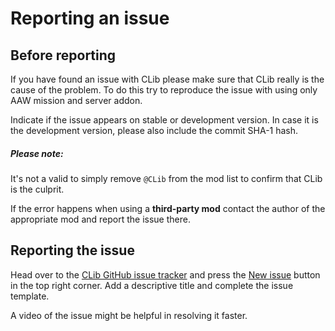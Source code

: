 # Reporting an issue

## Before reporting

If you have found an issue with CLib please make sure that CLib really is the cause of the problem. To do this try to reproduce the issue with using only AAW mission and server addon.

Indicate if the issue appears on stable or development version. In case it is the development version, please also include the commit SHA-1 hash.

<div class="panel callout">
    <h5>Please note:</h5>
    <p>It's not a valid to simply remove <code>@CLib</code> from the mod list to confirm that CLib is the culprit.</p>
    <p>If the error happens when using a <b>third-party mod</b> contact the author of the appropriate mod and report the issue there.</p>
</div>

## Reporting the issue

Head over to the [CLib GitHub issue tracker](https://github.com/TaktiCool/CLib/issues) and press the [New issue](https://github.com/TaktiCool/CLib/issues/new) button in the top right corner. Add a descriptive title and complete the issue template.

A video of the issue might be helpful in resolving it faster.
